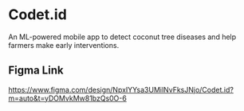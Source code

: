 # Codet.id
An ML-powered mobile app to detect coconut tree diseases and help farmers make early interventions.

## Figma Link
https://www.figma.com/design/NpxIYYsa3UMilNvFksJNjo/Codet.id?m=auto&t=yDOMvkMw81bzQs0O-6
